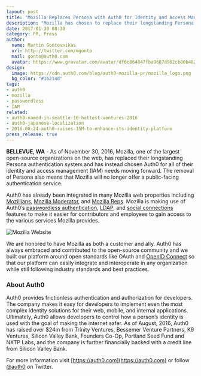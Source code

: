 ```yaml
---
layout: post
title: "Mozilla Replaces Persona with Auth0 for Identity and Access Management (IAM)"
description: "Mozilla has chosen to replace their longstanding Persona authentication system with Auth0."
date: 2017-01-30 08:30
category: PR, Press
author:
  name: Martin Gontovnikas
  url: http://twitter.com/mgonto
  mail: gonto@auth0.com
  avatar: https://www.gravatar.com/avatar/df6c864847fba9687d962cb80b482764??s=60
design:
  image: https://cdn.auth0.com/blog/auth0-mozilla-pr/mozilla_logo.png
  bg_color: "#16214d"
tags:
- auth0
- mozilla
- passwordless
- IAM
related:
- auth0-named-in-seattle-10-hottest-ventures-2016
- auth0-japanese-localization
- 2016-08-24-auth0-raises-15M-to-enhance-its-identity-platform
press_release: true
---
```


**BELLEVUE, WA** - As of November 30, 2016, Mozilla, one of the largest open-source organizations on the web, has replaced their longstanding Persona authentication system and has instead chosen Auth0 for all of their identity and access management (IAM) needs moving forward. The removal of Persona also means that Mozilla will no longer offer a public-facing authentication service. 

Auth0 has already been integrated in many Mozilla web properties including [Mozillians](https://mozillians.org/), [Mozilla Moderator](https://moderator.mozilla.org/), and [Mozilla Reps](https://reps.mozilla.org/). Mozilla is making use of Auth0’s [passwordless authentication](https://auth0.com/passwordless), [LDAP](https://auth0.com/docs/identityproviders#enterprise), and [social connections](https://auth0.com/docs/identityproviders#social) features to make it easier for contributors and employees to gain access to the various services Mozilla provides.

![Mozilla Website](https://cdn.auth0.com/blog/auth0-mozilla-pr/mozilla.png)

We are honored to have Mozilla as both a customer and ally. Auth0 has always embraced and contributed to the open-source community and we built our platform around open standards like OAuth and [OpenID Connect](https://auth0.com/security) so that our platform can easily integrate and interoperate in any organization while still following industry standards and best practices.

### About Auth0

Auth0 provides frictionless authentication and authorization for developers. The company makes it easy for developers to implement even the most complex identity solutions for their web, mobile, and internal applications. Ultimately, Auth0 allows developers to control how a person’s identity is used with the goal of making the internet safer. As of August, 2016, Auth0 has raised over $24m from Trinity Ventures, Bessemer Venture Partners, K9 Ventures, Silicon Valley Bank, Founders Co-Op, Portland Seed Fund and NXTP Labs, and the company is further financially backed with a credit line from Silicon Valley Bank.

For more information visit [https://auth0.com](https://auth0.com) or follow [@auth0](https://twitter.com/auth0) on Twitter.